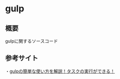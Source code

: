 # gulp

## 概要
gulpに関するソースコード

## 参考サイト  
・[gulpの簡単な使い方を解説！タスクの実行ができる！](https://traveler0401.com/gulp/)

